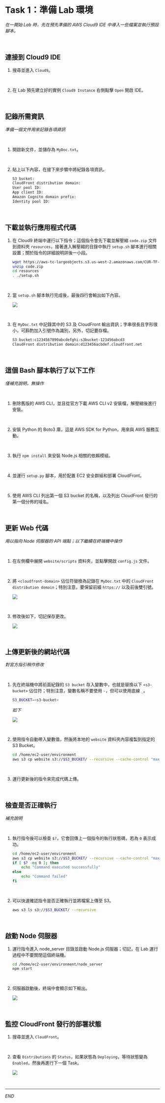 # Task 1：準備 Lab 環境

_在一開始 Lab 時，先在預先準備的 AWS Cloud9 IDE 中導入一些檔案並執行預設腳本。_

<br>

## 連接到 Cloud9 IDE

1. 搜尋並進入 `Cloud9`。

<br>

2. 在 Lab 預先建立好的實例 `Cloud9 Instance` 右側點擊 `Open` 開啟 IDE。

<br>

## 記錄所需資訊

_準備一個文件用來記錄各項資訊_

<br>

1. 開啟新文件，並儲存為 `MyDoc.txt`。

<br>

2. 貼上以下內容，在接下來步驟中將紀錄各項資訊。

    ```bash
    S3 bucket:
    CloudFront distribution domain:
    User pool ID:
    App client ID:
    Amazon Cognito domain prefix:
    Identity pool ID:
    ```

<br>

## 下載並執行應用程式代碼

1. 在 Cloud9 終端中運行以下指令；這個指令會先下載並解壓縮 `code.zip` 文件到資料夾 `resources`，接著進入解壓縮的目錄中執行 `setup.sh` 腳本進行相關設置；關於指令的詳細說明詳後一小段。

    ```bash
    wget https://aws-tc-largeobjects.s3.us-west-2.amazonaws.com/CUR-TF-100-EDBLDR-1-107430/01-lab-cognito/code.zip
    unzip code.zip
    cd resources
    . ./setup.sh
    ```

<br>

2. 當 `setup.sh` 腳本執行完成後，最後四行會輸出如下內容。

    ![](images/img_01.png)

<br>

3. 在 `MyDoc.txt` 中記錄其中的 S3 及 CloudFront 輸出資訊；字串很長且字形很小，可斟酌加入引號作為識別，另外，切記要存檔。

    ```bash
    S3 bucket:c1234567890abcdefghi-s3bucket-123456abcd3
    CloudFront distribution domain:d123456acbdef.cloudfront.net
    ```

<br>

## 這個 Bash 腳本執行了以下工作

_僅補充說明，無操作_

<br>

1. 刪除舊版的 AWS CLI，並且從官方下載 AWS CLI v2 安裝檔，解壓縮後進行安裝。

<br>

2. 安裝 Python 的 Boto3 庫，這是 AWS SDK for Python，用來與 AWS 服務互動。

<br>

3. 執行 `npm install` 來安裝 Node.js 相關的依賴模組。

<br>

4. 並運行 `setup.py` 腳本，用於配置 EC2 安全群組和部署 CloudFront。

<br>

5. 使用 AWS CLI 列出第一個 S3 bucket 的名稱，以及列出 CloudFront 發行的第一個分佈的域名。

<br>

## 更新 Web 代碼

_用以指向 Node 伺服器的 API 端點；以下繼續在終端機中操作_

<br>

1. 在左側欄中展開 `website/scripts` 資料夾，並點擊開啟 `config.js` 文件。

<br>

2. 將 `<cloudfront-domain>` 佔位符替換為記錄在 `MyDoc.txt` 中的 `CloudFront distribution domain`；特別注意，要保留前綴 `https://` 以及前後雙引號。

    ![](images/img_02.png)

<br>

3. 修改後如下，切記保存更改。

    ![](images/img_03.png)

<br>

## 上傳更新後的網站代碼

_對官方指引稍作修改_

<br>

1. 先在終端機中將前面紀錄的 `S3 bucket` 存入變數中，也就是替換以下 `<s3-bucket>` 佔位符；特別注意，變數名稱不要使用 `-`，但可以使用底線 `_`。

    ```bash
    S3_BUCKET=<s3-bucket>
    ```

    _如下_

    ![](images/img_04.png)

<br>

2. 使用指令自動帶入變數值，然後將本地的 `website` 資料夾內容複製到指定的 S3 Bucket。

    ```bash
    cd /home/ec2-user/environment
    aws s3 cp website s3://$S3_BUCKET/ --recursive --cache-control "max-age=0"
    ```

<br>

3. 運行更新後的指令來完成代碼上傳。

<br>

## 檢查是否正確執行

_補充說明_

<br>

1. 執行指令後可以檢查 `$?`，它會回傳上一個指令的執行狀態碼，若為 `0` 表示成功。

    ```bash
    cd /home/ec2-user/environment
    aws s3 cp website s3://$S3_BUCKET/ --recursive --cache-control "max-age=0"
    if [ $? -eq 0 ]; then
        echo "Command executed successfully"
    else
        echo "Command failed"
    fi
    ```

<br>

2. 可以快速確認指令是否正確執行並將檔案上傳至 S3。

    ```bash
    aws s3 ls s3://$S3_BUCKET/ --recursive
    ```

<br>

## 啟動 Node 伺服器

1. 運行指令進入 node_server 目錄並啟動 Node.js 伺服器；切記，在 Lab 運行過程中不要關閉這個終端機。

    ```bash
    cd /home/ec2-user/environment/node_server
    npm start
    ```

<br>

2. 伺服器啟動後，終端中會顯示如下輸出。

    ![](images/img_05.png)

<br>

## 監控 CloudFront 發行的部署狀態

1. 搜尋並進入 `CloudFront`。

<br>

2. 查看 `Distributions` 的 `Status`，如果狀態為 `Deploying`，等待狀態變為 `Enabled`，然後再進行下一個 Task。

    ![](images/img_06.png)

<br>

___

_END_